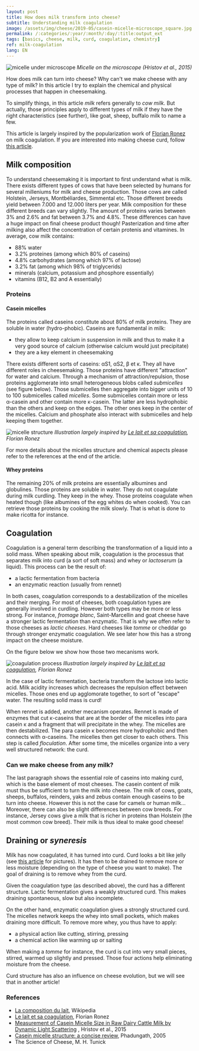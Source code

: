 ```yaml
---
layout: post
title: How does milk transform into cheese?
subtitle: Understanding milk coagulation
image: /assets/img/cheese/2019-05/casein-micelle-microscope_square.jpg
permalink: /:categories/:year/:month/:day/:title:output_ext
tags: [basics, cheese, milk, curd, coagulation, chemistry]
ref: milk-coagulation
lang: EN
---
```


![micelle under microscope]({{site.baseurl}}/assets/img/cheese/2019-05/casein-micelle-microscope.jpg)
*Micelle on the microscope (Hristov et al., 2015)*

<!--excerpt.start-->
How does milk can turn into cheese? Why can't we make cheese with any type of milk?
In this article I try to explain the chemical and physical processes that happen in cheesemaking.

To simplify things, in this article *milk* refers generally to *cow milk*. 
But actually, those principles apply to different types of milk if they have the right characteristics (see further), like goat, sheep, buffalo milk to name a few.
<!--excerpt.end-->

This article is largely inspired by the popularization work of [Florian Ronez](https://www.youlab.fr/blog/ressources-scientifiques-bibliographie/le-lait-et-sa-coagulation) on milk coagulation.
If you are interested into making cheese curd, follow [this article]({{site.baseurl}}/2019/04/17/milk-to-curd.html).

## Milk composition

To understand cheesemaking it is important to first understand what is milk.
There exists different types of cows that have been selected by humans for several milleniums for milk and cheese production.
Those cows are called Holstein, Jerseys, Montbéliardes, Simmental etc. Those different breeds yield between 7.000 and 12.000 liters per year.
Milk composition for these different breeds can vary slightly. 
The amount of proteins varies between 3% and 2.6% and fat between 3.7% and 4.8%. These differences can have a huge impact on final cheese product though!
Pasterization and time after milking also affect the concentration of certain protenis and vitamines.
In average, cow milk contains:
- 88% water
- 3.2% proteines (among which 80% of caseins)
- 4.8% carbohydrates (among which 97% of lactose)
- 3.2% fat (among which 98% of triglycerids)
- minerals (calcium, potassium and phosphore essentially)
- vitamins (B12, B2 and A essentially)

### Proteins

#### Casein micelles

The proteins called caseins constitute about 80% of milk proteins. They are soluble in water (hydro-phobic).
Caseins are fundamental in milk:
- they allow to keep calcium in suspension in milk and thus to make it a very good source of calcium (otherwise calcium would just precipitate)
- they are a key element in cheesemaking

There exists different sorts of caseins: αS1, αS2, β et κ. They all have different roles in cheesemaking.
Those proteins have different "attraction" for water and calcium.
Through a mechanism of attraction/repulsion, those proteins agglomerate into small heterogeneous blobs called *submicelles* (see figure below).
Those submicelles then aggregate into bigger units of 10 to 100 submicelles called *micelles*.
Some submicelles contain more or less α-casein and other contain more κ-casein.
The latter are less hydrophobic than the others and keep on the edges. The other ones keep in the center of the micelles.
Calcium and phosphate also interact with submicelles and help keeping them together.

![micelle structure]({{site.baseurl}}/assets/img/cheese/micelle-structure.jpg)
*Illustration largely inspired by [Le lait et sa coagulation](https://www.youlab.fr/blog/ressources-scientifiques-bibliographie/le-lait-et-sa-coagulation/), Florian Ronez*

For more details about the micelles structure and chemical aspects please refer to the references at the end of the article.

#### Whey proteins

The remaining 20% of milk proteins are essentially albumines and globulines.
Those proteins are soluble in water. They do not coagulate during milk curdling. They keep in the whey.
Those proteins coagulate when heated though (like albumines of the egg whites do when cooked).
You can retrieve those proteins by cooking the milk slowly. That is what is done to make ricotta for instance.

## Coagulation

Coagulation is a general term describing the transformation of a liquid into a solid mass.
When speaking about milk, coagulation is the processus that separates milk into curd (a sort of soft mass) and whey or *lactoserum* (a liquid).
This process can be the result of:
- a lactic fermentation from bacteria
- an enzymatic reaction (usually from rennet)

In both cases, coagulation corresponds to a destabilization of the micelles and their merging. 
For most of cheeses, both coagulation types are generally involved in curdling. However both types may be more or less strong.
For instance, *fromage blanc*, Saint-Marcellin and goat cheese have a stronger lactic fermentation than enzymatic. That is why we offen refer to those cheeses as *lactic cheeses*.
Hard cheeses like *tomme* or cheddar go through stronger enzymatic coagulation.
We see later how this has a strong impact on the cheese moisture.

On the figure below we show how those two mecanisms work.

![coagulation process]({{site.baseurl}}/assets/img/cheese/coagulation-process.jpg)
*Illustration largely inspired by [Le lait et sa coagulation](https://www.youlab.fr/blog/ressources-scientifiques-bibliographie/le-lait-et-sa-coagulation/), Florian Ronez*

In the case of lactic fermentation, bacteria transform the lactose into lactic acid.
Milk acidity increases which decreases the repulsion effect between micelles.
Those ones end up agglomorate together, to sort of "escape" water. The resulting solid mass is curd!

When rennet is added, another mecanism operates.
Rennet is made of enzymes that cut κ-caseins that are at the border of the micelles into para casein κ and a fragment that will precipitate in the whey. 
The micelles are then destabilized. The para casein κ becomes more hydrophobic and then connects with α-caseins.
The micelles then get closer to each others. This step is called *floculation*.
After some time, the micelles organize into a very well structured network: the curd.

### Can we make cheese from any milk?

The last paragraph shows the essential role of caseins into making curd, which is the base element of most cheeses.
The casein content of milk must thus be sufficient to turn the milk into cheese.
The milk of cows, goats, sheeps, buffalos, reinders, yaks and zebus contain enough caseins to be turn into cheese.
However this is not the case for camels or human milk...
Moreover, there can also be slight differences between cow breeds. 
For instance, Jersey cows give a milk that is richer in proteins than Holstein (the most common cow breed). Their milk is thus ideal to make good cheese!

## Draining or *syneresis*

Milk has now coagulated, it has turned into curd. Curd looks a bit like jelly (see [this article]({{site.baseurl}}/2019/04/17/milk-to-curd.html) for pictures).
It has then to be drained to remove more or less moisture (depending on the type of cheese you want to make).
The goal of draining is to remove whey from the curd.

Given the coagulation type (as described above), the curd has a different structure.
Lactic fermentation gives a weakly structured curd. This makes draining spontaneous, slow but also incomplete.

On the other hand, enzymatic coagulation gives a strongly structured curd.
The micelles network keeps the whey into small pockets, which makes draining more difficult.
To remove more whey, you thus have to apply:
- a physical action like cutting, stirring, pressing
- a chemical action like warming up or salting

When making a *tomme* for instance, the curd is cut into very small pieces, stirred, warmed up slightly and pressed.
Those four actions help eliminating moisture from the cheese.

Curd structure has also an influence on cheese evolution, but we will see that in another article!


### References

- [La composition du lait](https://fr.wikipedia.org/wiki/Lait_de_vache), Wikipedia
- [Le lait et sa coagulation](https://www.youlab.fr/blog/ressources-scientifiques-bibliographie/le-lait-et-sa-coagulation/), Florian Ronez 
- [Measurement of Casein Micelle Size in Raw Dairy Cattle Milk by Dynamic Light Scattering](https://www.intechopen.com/books/milk-proteins-from-structure-to-biological-properties-and-health-aspects/measurement-of-casein-micelle-size-in-raw-dairy-cattle-milk-by-dynamic-light-scattering)
, Hristov et al., 2015
- [Casein micelle structure: a concise review](https://pdfs.semanticscholar.org/d5c6/38fd37aec1b66f2bdae136dc7dc44fe259be.pdf), Phadungath, 2005
- The Science of Cheese, M. H. Tunick